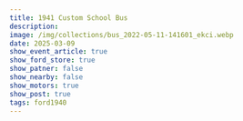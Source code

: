 ```yaml
---
title: 1941 Custom School Bus
description: 
image: /img/collections/bus_2022-05-11-141601_ekci.webp
date: 2025-03-09
show_event_article: true
show_ford_store: true
show_patner: false
show_nearby: false
show_motors: true
show_post: true
tags: ford1940
---
```


